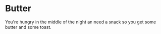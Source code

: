# Butter
You're hungry in the middle of the night an need a snack so you get some butter and some toast.
